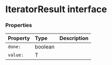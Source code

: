 # IteratorResult<T> interface





### Properties

| Property	   | Type	| Description|
|:-------------|:-------|:-----------|
|`done:`      | boolean |  |
|`value:`      | T |  |




